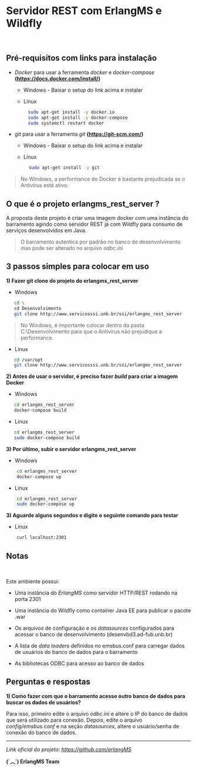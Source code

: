 # Servidor REST com ErlangMS e Wildfly

<br>

## Pré-requisitos com links para instalação

- *Docker* para usar a ferramenta *docker* e *docker-compose* **(https://docs.docker.com/install/)**

    * Windows  - Baixar o setup do link acima e instalar

    * Linux
    ```bash
         sudo apt-get install -y docker.io
         sudo apt-get install -y docker-compose
         sudo systemctl restart docker
    ```



- *git* para usar a ferramenta *git*  **(https://git-scm.com/)**

    * Windows  - Baixar o setup do link acima e instalar

    * Linux
         ```bash
           sudo apt-get install -y git
        ```


> No Windows, a performance do Docker é bastante prejudicada se o Antivírus está ativo.



## O que é o projeto erlangms_rest_server ?

A proposta deste projeto é criar uma imagem docker com uma instância do 
barramento agindo como servidor REST já com Wildfly para consumo de serviços desenvolvidos em Java.

> O barramento autentica por padrão no banco de desenvolvimento mas pode ser alterado no arquivo *odbc.ini*



## 3 passos simples para colocar em uso


<b> 1) Fazer git clone do projeto do erlangms_rest_server</b>


- Windows
```bash
   cd \
   cd Desenvolvimento
   git clone http://www.servicosssi.unb.br/ssi/erlangms_rest_server
```

> No Windows, é importante colocar dentro da pasta C:\Desenvolvimento para que o Antivírus não prejudique a performance.

- Linux
```bash
   cd /var/opt
   git clone http://www.servicosssi.unb.br/ssi/erlangms_rest_server
```


<b>2) Antes de usar o servidor, é preciso fazer *build* para criar a imagem Docker</b>


- Windows
```bash
   cd erlangms_rest_server
   docker-compose build 
```

- Linux
```bash
   cd erlangms_rest_server
   sudo docker-compose build 
```


<b>3) Por último, subir o servidor **erlangms_rest_server** </b>


- Windows
```bash
    cd erlangms_rest_server
    docker-compose up
```

- Linux
```bash
    cd erlangms_rest_server
    sudo docker-compose up
```


<b>3) Aguarde alguns segundos e digite o seguinte comando para testar</b>


- Linux
```bash
    curl localhost:2301
```



## Notas

<br>

Este ambiente possui:
 

* Uma instância do *ErlangMS* como servidor HTTP/REST rodando na porta 2301

* Uma instãncia do Wildfly como container Java EE para publicar o pacote .war

* Os arquivos de configuração e os *datasources* configurados para acessar o banco de desenvolvimento (desenvbd3.ad-fub.unb.br)

* A lista de *data loaders* definidos no emsbus.conf para carregar dados de usuários do banco de dados para o barramento

* As bibliotecas ODBC para acesso ao banco de dados




## Perguntas e respostas

<b> 1) Como fazer com que o barramento acesse outro banco de dados para buscar os dados de usuários?</b>

Para isso, primeiro edite o arquivo *odbc.ini* e altere o IP do banco de dados que será utilizado para conexão. Depois, edite o arquivo *config/emsbus.conf* e
na seção *datasources*, altere o usuário/senha de conexão do banco de dados.




---

*Link oficial do projeto: https://github.com/erlangMS*

**(`︿´)   ErlangMS Team**
